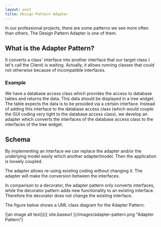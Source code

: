 ```yaml
---
layout: post
title: Design Pattern Adapter
---
```


In our professional projects, there are some patterns we see more often than others. The Design Pattern Adapter is one of them.

## What is the Adapter Pattern?

It converts a class' interface into another interface that our target class ( let's call the Client) is waiting.  Actually, it allows running classes that could not otherwise because of incompatible interfaces.

### Example

We have a database access class which provides the access to database tables and returns the data. This data should be displayed in a tree widget. The table expects the data is to be provided via a certain interface. Instead of adding this interface to the database access class (which would couple the GUI coding very tight to the database access class), we develop an adapter which converts the interfaces of the database access class to the interfaces of the tree widget.

## Schema

By implementing an interface we can replace the adapter and/or the underlying model easily which another adapter/model. Then the application is loosely coupled.

The adapter allows re-using existing coding without changing it. The adapter will make the conversion between the interfaces.

In comparison to a decorator, the adapter pattern only converts interfaces, while the decorator pattern adds new functionality to an existing interface. Therefore the decorator does not change the existing interface.

The figure below shows a UML class diagram for the Adapter Pattern:

![an image alt text]({{ site.baseurl }}/images/adapter-pattern.png "Adapter Pattern")



